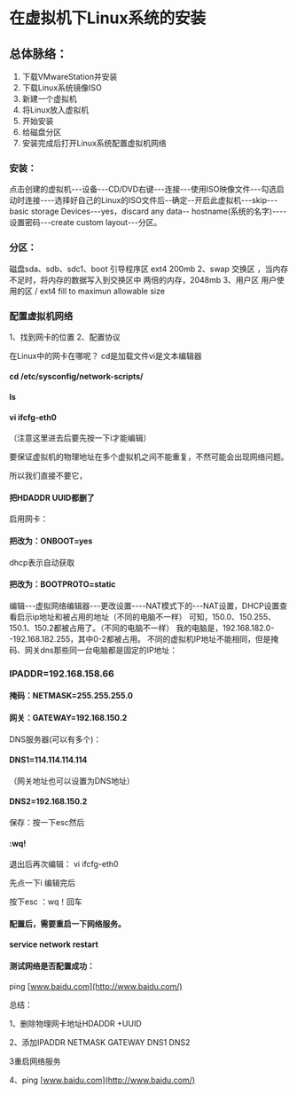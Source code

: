 # 在虚拟机下Linux系统的安装

## 总体脉络：

1. 下载VMwareStation并安装
2. 下载Linux系统镜像ISO
3. 新建一个虚拟机
4. 将Linux放入虚拟机
5. 开始安装
6. 给磁盘分区
7. 安装完成后打开Linux系统配置虚拟机网络





### 安装：

点击创建的虚拟机---设备---CD/DVD右键---连接---使用ISO映像文件---勾选启动时连接----选择好自己的Linux的ISO文件后--确定--开启此虚拟机---skip---basic storage Devices---yes，discard any data--
hostname(系统的名字)----设置密码---create custom layout---分区。



### 分区：

磁盘sda、sdb、sdc1、boot  引导程序区  ext4  200mb
2、swap   交换区  ，当内存不足时，将内存的数据写入到交换区中    两倍的内存，2048mb
3、用户区  用户使用的区     /  ext4  fill to maximun allowable size





### 配置虚拟机网络

1、找到网卡的位置
2、配置协议

在Linux中的网卡在哪呢？
cd是加载文件vi是文本编辑器

#### cd /etc/sysconfig/network-scripts/

#### ls

#### vi ifcfg-eth0

（注意这里进去后要先按一下i才能编辑）

要保证虚拟机的物理地址在多个虚拟机之间不能重复，不然可能会出现网络问题。


所以我们直接不要它，

#### 把HDADDR  UUID都删了



启用网卡：

#### 把改为：ONBOOT=yes


dhcp表示自动获取

#### 把改为：BOOTPROTO=static



编辑---虚拟网络编辑器---更改设置----NAT模式下的---NAT设置，DHCP设置查看启示ip地址和被占用的地址（不同的电脑不一样）
可知，150.0、150.255、150.1、150.2都被占用了。（不同的电脑不一样）
我的电脑是，192.168.182.0--192.168.182.255，其中0-2都被占用。
不同的虚拟机IP地址不能相同，但是掩码、网关dns那些同一台电脑都是固定的IP地址：

### IPADDR=192.168.158.66

#### 掩码：NETMASK=255.255.255.0

#### 网关：GATEWAY=192.168.150.2

DNS服务器(可以有多个)：

#### DNS1=114.114.114.114

（网关地址也可以设置为DNS地址）

#### DNS2=192.168.150.2

保存：按一下esc然后

#### :wq!

退出后再次编辑：
vi ifcfg-eth0

先点一下i
编辑完后

按下esc
：wq！回车



#### 配置后，需要重启一下网络服务。

#### service network restart

#### 测试网络是否配置成功：

ping [www.baidu.com](http://www.baidu.com/)


总结：

1、删除物理网卡地址HDADDR  +UUID

2、添加IPADDR  NETMASK  GATEWAY  DNS1  DNS2

3重启网络服务

4、ping [www.baidu.com](http://www.baidu.com/)